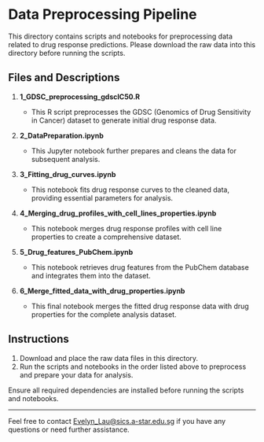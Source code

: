 # Data Preprocessing Pipeline

This directory contains scripts and notebooks for preprocessing data related to drug response predictions. Please download the raw data into this directory before running the scripts.

## Files and Descriptions

1. **1_GDSC_preprocessing_gdsclC50.R**
   - This R script preprocesses the GDSC (Genomics of Drug Sensitivity in Cancer) dataset to generate initial drug response data.

2. **2_DataPreparation.ipynb**
   - This Jupyter notebook further prepares and cleans the data for subsequent analysis.

3. **3_Fitting_drug_curves.ipynb**
   - This notebook fits drug response curves to the cleaned data, providing essential parameters for analysis.

4. **4_Merging_drug_profiles_with_cell_lines_properties.ipynb**
   - This notebook merges drug response profiles with cell line properties to create a comprehensive dataset.

5. **5_Drug_features_PubChem.ipynb**
   - This notebook retrieves drug features from the PubChem database and integrates them into the dataset.

6. **6_Merge_fitted_data_with_drug_properties.ipynb**
   - This final notebook merges the fitted drug response data with drug properties for the complete analysis dataset.

## Instructions

1. Download and place the raw data files in this directory.
2. Run the scripts and notebooks in the order listed above to preprocess and prepare your data for analysis.

Ensure all required dependencies are installed before running the scripts and notebooks.

---

Feel free to contact Evelyn_Lau@sics.a-star.edu.sg if you have any questions or need further assistance.